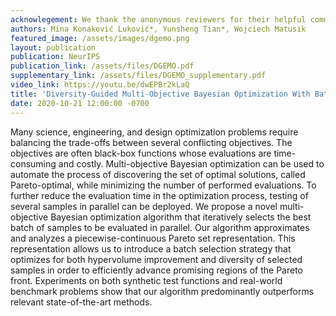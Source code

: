```yaml
---
acknowlegement: We thank the anonymous reviewers for their helpful comments in revising the paper. This work is supported by National Science Foundation (grant No. 1815372). M. K. Luković would like to acknowledge support from the Schmidt Science Fellowship.
authors: Mina Konaković Luković*, Yunsheng Tian*, Wojciech Matusik
featured_image: /assets/images/dgemo.png
layout: publication
publication: NeurIPS
publication_link: /assets/files/DGEMO.pdf
supplementary_link: /assets/files/DGEMO_supplementary.pdf
video_link: https://youtu.be/dwEPBr2kLaQ
title: 'Diversity-Guided Multi-Objective Bayesian Optimization With Batch Evaluations'
date: 2020-10-21 12:00:00 -0700
---
```


Many science, engineering, and design optimization problems require balancing the trade-offs between several conflicting objectives. The objectives are often black-box functions whose evaluations are time-consuming and costly. Multi-objective Bayesian optimization can be used to automate the process of discovering the set of optimal solutions, called Pareto-optimal, while minimizing the number of performed evaluations. To further reduce the evaluation time in the optimization process, testing of several samples in parallel can be deployed. We propose a novel multi-objective Bayesian optimization algorithm that iteratively selects the best batch of samples to be evaluated in parallel. Our algorithm approximates and analyzes a piecewise-continuous Pareto set representation. This representation allows us to introduce a batch selection strategy that optimizes for both hypervolume improvement and diversity of selected samples in order to efficiently advance promising regions of the Pareto front. Experiments on both synthetic test functions and real-world benchmark problems show that our algorithm predominantly outperforms relevant state-of-the-art methods.